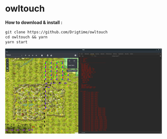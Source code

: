 # owltouch

**How to download & install :**
```
git clone https://github.com/Drigtime/owltouch
cd owltouch && yarn
yarn start
```
![thumbnail](https://github.com/Drigtime/owltouch/blob/master/thumbnail.png?raw=true)
